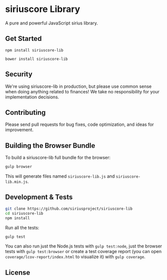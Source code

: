 siriuscore Library
=======

A pure and powerful JavaScript sirius library.


## Get Started

```
npm install siriuscore-lib
```

```
bower install siriuscore-lib
```

## Security

We're using siriuscore-lib in production, but please use common sense when doing anything related to finances! We take no responsibility for your implementation decisions.



## Contributing

Please send pull requests for bug fixes, code optimization, and ideas for improvement. 

## Building the Browser Bundle

To build a siriuscore-lib full bundle for the browser:

```sh
gulp browser
```

This will generate files named `siriuscore-lib.js` and `siriuscore-lib.min.js`.

## Development & Tests

```sh
git clone https://github.com/siriusproject/siriuscore-lib
cd siriuscore-lib
npm install
```

Run all the tests:

```sh
gulp test
```

You can also run just the Node.js tests with `gulp test:node`, just the browser tests with `gulp test:browser`
or create a test coverage report (you can open `coverage/lcov-report/index.html` to visualize it) with `gulp coverage`.

## License

